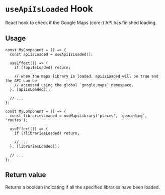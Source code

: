 # `useApiIsLoaded` Hook

React hook to check if the Google Maps (core-) API has finished loading.

## Usage

```tsx
const MyComponent = () => {
  const apiIsLoaded = useApiIsLoaded();

  useEffect(() => {
    if (!apiIsLoaded) return;

    // when the maps library is loaded, apiIsLoaded will be true and the API can be
    // accessed using the global `google.maps` namespace.
  }, [apiIsLoaded]);

  // ...
};
```

```tsx
const MyComponent = () => {
  const librariesLoaded = useMapsLibrary('places', 'geocoding', 'routes');

  useEffect(() => {
    if (!librariesLoaded) return;

    // ...
  }, [librariesLoaded]);

  // ...
};
```

## Return value

Returns a boolean indicating if all the specified libraries have been loaded.
